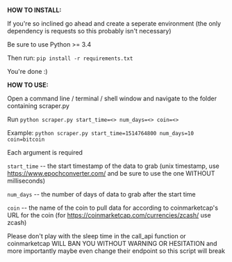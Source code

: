 **HOW TO INSTALL:**

If you're so inclined go ahead and create a seperate environment (the only dependency is requests so this probably isn't necessary)

Be sure to use Python >= 3.4

Then run:
`pip install -r requirements.txt`

You're done :)

**HOW TO USE:**

Open a command line / terminal / shell window and navigate to the folder containing scraper.py

Run `python scraper.py start_time=<> num_days=<> coin=<>`

Example: `python scraper.py start_time=1514764800 num_days=10 coin=bitcoin`

Each argument is required

`start_time` -- the start timestamp of the data to grab (unix timestamp, use https://www.epochconverter.com/ and be sure to use the one WITHOUT milliseconds)

`num_days` -- the number of days of data to grab after the start time

`coin` -- the name of the coin to pull data for according to coinmarketcap's URL for the coin (for https://coinmarketcap.com/currencies/zcash/ use zcash)

Please don't play with the sleep time in the call_api function or coinmarketcap WILL BAN YOU WITHOUT WARNING OR HESITATION and more importantly maybe even change their endpoint so this script will break
